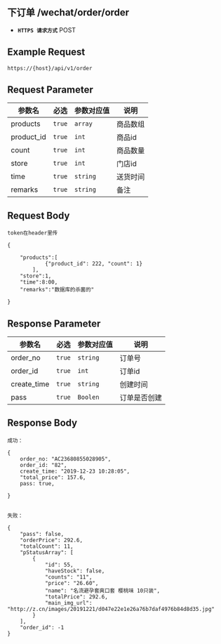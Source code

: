 ## 下订单 /wechat/order/order
- **`HTTPS 请求方式`** POST

## Example Request
```
https://{host}/api/v1/order
```

## Request Parameter

| 参数名       | 必选   | 参数对应值 | 说明                  |
| ------------ | ------ | ---------- | --------------------|
| products     | `true` | `array`    | 商品数组             |
| product_id   | `true` | `int`      | 商品id               |
| count        | `true` | `int`      | 商品数量             |
| store        | `true` | `int`      | 门店id               |
| time         | `true` | `string`   | 送货时间              |
| remarks      | `true` | `string`   | 备注                 |

## Request Body

```
token在header里传

{
	
	"products":[
			{"product_id": 222, "count": 1}
		],
	"store":1,
	"time":8:00,
    "remarks":"数据库的杀菌的"

}
```



## Response Parameter

| 参数名              | 必选   | 参数对应值 | 说明                               |
| ------------------- | ------ | ---------- | ---------------------------------|
| order_no            | `true` | `string`   | 订单号                            |
| order_id            | `true` | `int`      | 订单id                            |
| create_time         | `true` | `string`   | 创建时间                          |
| pass                | `true` | `Boolen`   | 订单是否创建                      |


## Response Body

```
成功：

{
	order_no: "AC23680855028905", 
	order_id: "82", 
	create_time: "2019-12-23 10:28:05", 
	"total_price": 157.6,
	pass: true,

}


失败：

{
    "pass": false,
    "orderPrice": 292.6,
    "totalCount": 11,
    "pStatusArray": [
        {
            "id": 55,
            "haveStock": false,
            "counts": "11",
            "price": "26.60",
            "name": "名流避孕套爽口套 樱桃味 10只装",
            "totalPrice": 292.6,
            "main_img_url": "http://z.cn/images/20191221/d047e22e1e26a76b7daf4976b84d8d35.jpg"
        }
    ],
    "order_id": -1
}

```

